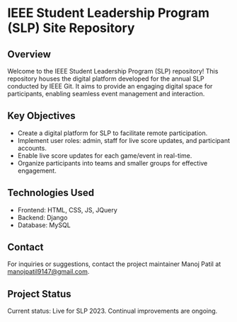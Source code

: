 # IEEE Student Leadership Program (SLP) Site Repository

## Overview
Welcome to the IEEE Student Leadership Program (SLP) repository! This repository houses the digital platform developed for the annual SLP conducted by IEEE Git. It aims to provide an engaging digital space for participants, enabling seamless event management and interaction.

## Key Objectives
- Create a digital platform for SLP to facilitate remote participation.
- Implement user roles: admin, staff for live score updates, and participant accounts.
- Enable live score updates for each game/event in real-time.
- Organize participants into teams and smaller groups for effective engagement.

## Technologies Used
- Frontend: HTML, CSS, JS, JQuery
- Backend: Django
- Database: MySQL

## Contact
For inquiries or suggestions, contact the project maintainer Manoj Patil at manojpatil9147@gmail.com.

## Project Status
Current status: Live for SLP 2023. Continual improvements are ongoing.
